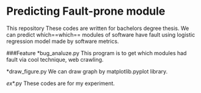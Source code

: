 Predicting Fault-prone module
===========

This repository
These codes are written for bachelors degree thesis. We can  predict which==which== modules of software have fault using logistic regression model made by software metrics.

###Feature
*bug_analuze.py
This program is to get which modules had fault via cool technique, web crawling.

*draw_figure.py
We can draw graph by matplotlib.pyplot library.

*ex**.py
These codes are for my experiment.
